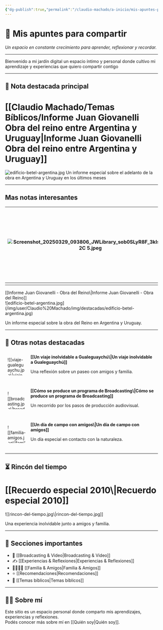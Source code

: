 ```yaml
---
{"dg-publish":true,"permalink":"/claudio-machado/a-inicio/mis-apuntes-para-compartir/","title":"🏡 Mis apuntes para compartir","tags":["gardenEntry"]}
---
```


# 🏡 Mis apuntes para compartir 

_Un espacio en constante crecimiento para aprender, reflexionar y recordar._

---
Bienvenido a mi jardín digital un espacio íntimo y personal donde cultivo mi aprendizaje y experiencias que quiero compartir contigo 

---

## 🌟 Nota destacada principal

# [[Claudio Machado/Temas Bíblicos/Informe Juan Giovanelli Obra del reino entre Argentina y Uruguay\|Informe Juan Giovanelli Obra del reino entre Argentina y Uruguay]]

![edificio-betel-argentina.jpg](/img/user/Claudio%20Machado/img/destacadas/edificio-betel-argentina.jpg)
Un informe especial sobre el adelanto de la obra en Argentina y Uruguay en los últimos meses 

---

Mas notas interesantes 
---


| ![Screenshot_20250329_093806_JWLibrary_sob0SLyR8F_3kIsMlUb2C 5.jpeg](/img/user/Personal/Im%C3%A1genes/Screenshot_20250329_093806_JWLibrary_sob0SLyR8F_3kIsMlUb2C%205.jpeg) | [[Claudio Machado/Brodcasting & vídeos/2025 Informe 2 - Cuerpo Gobernante\|2025 Informe 2 - Cuerpo Gobernante]] <br><br>anuncios animadores para fortalecer nuestra confianza en Jehová |
| ---------------------------------------------------------------------- | -------------------------------------------------------------------------------------------------------------- |
|                                                                        |                                                                                                                |






<div class="bloque-nota">
  <div class="bloque-nota-titulo">
    [[Informe Juan Giovanelli - Obra del Reino\|Informe Juan Giovanelli - Obra del Reino]]
  </div>
  <div class="bloque-nota-imagen">
    ![edificio-betel-argentina.jpg](/img/user/Claudio%20Machado/img/destacadas/edificio-betel-argentina.jpg)
  </div>
  <div class="bloque-nota-texto">
    <p>Un informe especial sobre la obra del Reino en Argentina y Uruguay.</p>
  </div>
</div>

---

## 📄 Otras notas destacadas

<div style="width: 100%; display: flex; flex-direction: column; gap: 1rem; margin: 1rem 0;">

  <!-- Nota secundaria 1 -->
  <div style="display: flex; align-items: center; gap: 1rem; padding: 0.5rem; border-bottom: 1px solid var(--border-color);">
    <div style="width: 60px; height: 60px; overflow: hidden; border-radius: 8px;">
      ![[viaje-gualeguaychu.jpg\|viaje-gualeguaychu.jpg]]
    </div>
    <div style="flex: 1;">
      <strong>[[Un viaje inolvidable a Gualeguaychú\|Un viaje inolvidable a Gualeguaychú]]</strong>
      <p class="descripcion">Una reflexión sobre un paseo con amigos y familia.</p>
    </div>
  </div>

  <!-- Nota secundaria 2 -->
  <div style="display: flex; align-items: center; gap: 1rem; padding: 0.5rem; border-bottom: 1px solid var(--border-color);">
    <div style="width: 60px; height: 60px; overflow: hidden; border-radius: 8px;">
      ![[broadcasting.jpg\|broadcasting.jpg]]
    </div>
    <div style="flex: 1;">
      <strong>[[Cómo se produce un programa de Broadcasting\|Cómo se produce un programa de Broadcasting]]</strong>
      <p class="descripcion">Un recorrido por los pasos de producción audiovisual.</p>
    </div>
  </div>

  <!-- Nota secundaria 3 -->
  <div style="display: flex; align-items: center; gap: 1rem; padding: 0.5rem; border-bottom: 1px solid var(--border-color);">
    <div style="width: 60px; height: 60px; overflow: hidden; border-radius: 8px;">
      ![[familia-amigos.jpg\|familia-amigos.jpg]]
    </div>
    <div style="flex: 1;">
      <strong>[[Un día de campo con amigos\|Un día de campo con amigos]]</strong>
      <p class="descripcion">Un día especial en contacto con la naturaleza.</p>
    </div>
  </div>

</div>

<style>
@media (max-width: 600px) {
  .descripcion {
    display: none;
  }
}
</style>

---

## ⏳ Rincón del tiempo

<div class="bloque-nota">
  <div class="bloque-nota-titulo">
    <h1>[[Recuerdo especial 2010\|Recuerdo especial 2010]]</h1>
  </div>
  <div class="bloque-nota-imagen">
    ![[rincon-del-tiempo.jpg\|rincon-del-tiempo.jpg]]
  </div>
  <div class="bloque-nota-texto">
    <p>Una experiencia inolvidable junto a amigos y familia.</p>
  </div>
</div>

---

## 📂 Secciones importantes

- 🎥 [[Broadcasting & Video\|Broadcasting & Video]]
- ✍️ [[Experiencias & Reflexiones\|Experiencias & Reflexiones]]
- 👨‍👩‍👧‍👦 [[Familia & Amigos\|Familia & Amigos]]
- ⭐️ [[Recomendaciones\|Recomendaciones]]
- 📖 [[Temas bíblicos\|Temas bíblicos]]

---

## 🙋‍♂️ Sobre mí

Este sitio es un espacio personal donde comparto mis aprendizajes, experiencias y reflexiones.  
Podés conocer más sobre mí en [[Quién soy\|Quién soy]].